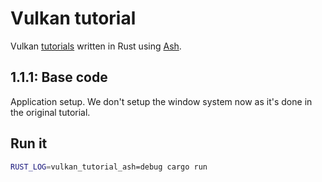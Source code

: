 # Vulkan tutorial

Vulkan [tutorials][0] written in Rust using [Ash][1].

## 1.1.1: Base code

Application setup. We don't setup the window system now as it's done in 
the original tutorial.

## Run it

```sh
RUST_LOG=vulkan_tutorial_ash=debug cargo run
```

[0]: https://vulkan-tutorial.com/Introduction
[1]: https://github.com/MaikKlein/ash
